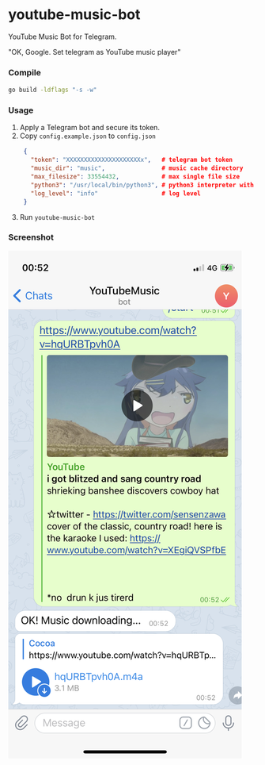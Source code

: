 # youtube-music-bot
YouTube Music Bot for Telegram.

"OK, Google. Set telegram as YouTube music player"

### Compile
```bash
go build -ldflags "-s -w"
```

### Usage
1. Apply a Telegram bot and secure its token.
2. Copy `config.example.json` to `config.json`
   ```json
	{
	  "token": "XXXXXXXXXXXXXXXXXXXXXx",   # telegram bot token
	  "music_dir": "music",                # music cache directory
	  "max_filesize": 33554432,            # max single file size
	  "python3": "/usr/local/bin/python3", # python3 interpreter with youtube-dl module
	  "log_level": "info"                  # log level
	}
   ```
3. Run `youtube-music-bot`

### Screenshot

![screenshot](screenshot.png)
